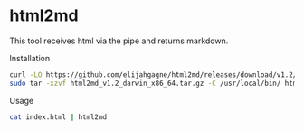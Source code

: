 # html2md

This tool receives html via the pipe and returns markdown.

Installation

```sh
curl -LO https://github.com/elijahgagne/html2md/releases/download/v1.2/html2md_v1.2_darwin_x86_64.tar.gz
sudo tar -xzvf html2md_v1.2_darwin_x86_64.tar.gz -C /usr/local/bin/ html2md
```

Usage

```sh
cat index.html | html2md
```
